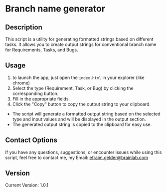 # Branch name generator

## Description
This script is a utility for generating formatted strings based on different tasks. It allows you to create output strings for conventional branch name for Requirements, Tasks, and Bugs.

## Usage
1. to launch the app, just open the `index.html` in your explorer (like chrome)
2. Select the type (Requirement, Task, or Bug) by clicking the corresponding button.
3. Fill in the appropriate fields.
4. Click the "Copy" button to copy the output string to your clipboard.

- The script will generate a formatted output string based on the selected type and input values and will be displayed in the output section.
- The generated output string is copied to the clipboard for easy use.


## Contact Options
If you have any questions, suggestions, or encounter issues while using this script, feel free to contact me, my Email: efraim.gelder@brainlab.com

## Version
Current Version: 1.0.1
